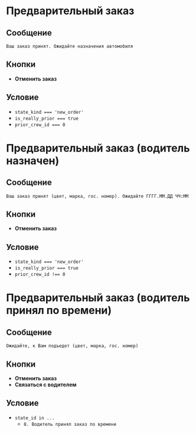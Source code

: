 Предварительный заказ
=====================

## Сообщение
```
Ваш заказ принят. Ожидайте назначения автомобиля
```

## Кнопки
- **Отменить заказ**

## Условие
- `state_kind === 'new_order'`
- `is_really_prior === true`
- `prior_crew_id === 0`

Предварительный заказ (водитель назначен)
=========================================

## Сообщение
```
Ваш заказ принят (цвет, марка, гос. номер). Ожидайте ГГГГ.ММ.ДД ЧЧ:ММ
```

## Кнопки
- **Отменить заказ**

## Условие
- `state_kind === 'new_order'`
- `is_really_prior === true`
- `prior_crew_id !== 0`

Предварительный заказ (водитель принял по времени)
==================================================

## Сообщение
```
Ожидайте, к Вам подъедет (цвет, марка, гос. номер)
```

## Кнопки
- **Отменить заказ**
- **Связаться с водителем**

## Условие
- `state_id in ...`
  - `8. Водитель принял заказ по времени`
